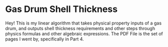# Gas Drum Shell Thickness
Hey! This is my linear algorithm that takes physical property inputs of a gas drum, and outputs shell thickness requirements and other steps through physics formulas and other algebraic expressions. The PDF File is the set of pages I went by, specifically in Part 4.
